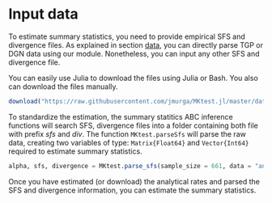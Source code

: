 # Input data

To estimate summary statistics, you need to provide empirical SFS and divergence files. As explained in section [data](data.md), you can directly parse TGP or DGN data using our module. Nonetheless, you can input any other SFS and divergence file.

You can easily use Julia to download the files using Julia or Bash. You also can download the files manually.

```julia
download("https://raw.githubusercontent.com/jmurga/MKtest.jl/master/data/tgp.txt","analysis/tgp.txt")
```

To standardize the estimation, the summary statitics ABC inference functions will search SFS, divergence files into a folder containing both file with prefix *sfs* and *div*. The function ```MKtest.parseSfs``` will parse the raw data, creating two variables of type: ```Matrix{Float64}``` and ```Vector{Int64}``` required to estimate summary statistics.

```julia
alpha, sfs, divergence = MKtest.parse_sfs(sample_size = 661, data = "analysis/tgp.txt")
```

Once you have estimated (or download) the analytical rates and parsed the SFS and divergence information, you can estimate the summary statistics.